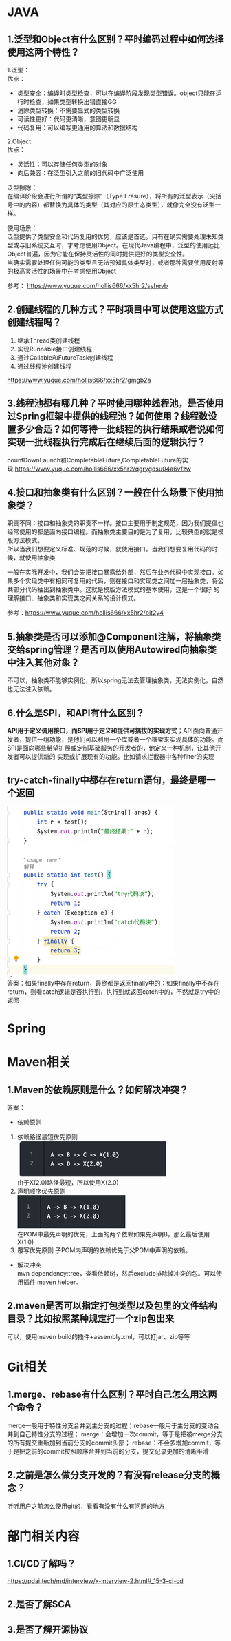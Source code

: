 # JAVA
## 1.泛型和Object有什么区别？平时编码过程中如何选择使用这两个特性？
1.泛型：  
优点：  
* 类型安全：编译时类型检查，可以在编译阶段发现类型错误。object只能在运行时检查，如果类型转换出错直接GG
* 消除类型转换：不需要显式的类型转换
* 可读性更好：代码更清晰，意图更明显
* 代码复用：可以编写更通用的算法和数据结构  

2.Object  
优点：
* 灵活性：可以存储任何类型的对象
* 向后兼容：在泛型引入之前的旧代码中广泛使用  

泛型擦除：  
在编译阶段会进行所谓的“类型擦除”（Type Erasure），将所有的泛型表示（尖括号中的内容）都替换为具体的类型（其对应的原生态类型），就像完全没有泛型一样。   

使用场景：    
泛型提供了类型安全和代码复用的优势，应该是首选。只有在确实需要处理未知类型或与旧系统交互时，才考虑使用Object。在现代Java编程中，泛型的使用远比Object普遍，因为它能在保持灵活性的同时提供更好的类型安全性。   
当确实需要处理任何可能的类型且无法预知具体类型时，或者那种需要使用反射等的极高灵活性的场景中在考虑使用Object

参考：
https://www.yuque.com/hollis666/xx5hr2/syhevb

## 2.创建线程的几种方式？平时项目中可以使用这些方式创建线程吗？
1. 继承Thread类创建线程
2. 实现Runnable接口创建线程
3. 通过Callable和FutureTask创建线程
4. 通过线程池创建线程

https://www.yuque.com/hollis666/xx5hr2/gmgb2a

## 3.线程池都有哪几种？平时使用哪种线程池，是否使用过Spring框架中提供的线程池？如何使用？线程数设置多少合适？如何等待一批线程的执行结果或者说如何实现一批线程执行完成后在继续后面的逻辑执行？
countDownLaunch和CompletableFuture,CompletableFuture的实现:https://www.yuque.com/hollis666/xx5hr2/qgrygdsu04a6vfzw
## 4.接口和抽象类有什么区别？一般在什么场景下使用抽象类？
职责不同：接口和抽象类的职责不一样。接口主要用于制定规范，因为我们提倡也经常使用的都是面向接口编程。而抽象类主要目的是为了复用，比较典型的就是模版方法模式。  
所以当我们想要定义标准、规范的时候，就使用接口。当我们想要复用代码的时候，就使用抽象类   

一般在实际开发中，我们会先把接口暴露给外部，然后在业务代码中实现接口。如果多个实现类中有相同可复用的代码，则在接口和实现类之间加一层抽象类，将公共部分代码抽出到抽象类中。这就是模版方法模式的基本使用，这是一个很好
的理解接口、抽象类和实现类之间关系的设计模式。   

参考：https://www.yuque.com/hollis666/xx5hr2/bit2y4
## 5.抽象类是否可以添加@Component注解，将抽象类交给spring管理？是否可以使用Autowired向抽象类中注入其他对象？  
不可以，抽象类不能够实例化，所以spring无法去管理抽象类，无法实例化，自然也无法注入依赖。  
## 6.什么是SPI，和API有什么区别？
**API用于定义调用接口，而SPI用于定义和提供可插拔的实现方式**；API面向普通开发者，提供一组功能，是他们可以利用一个库或者一个框架来实现具体的功能。而SPI是面向哪些希望扩展或定制基础服务的开发者的，他定义一种机制，让其他开发者可以提供新的
实现或扩展现有的功能。比如请求拦截器中各种filter的实现  
## try-catch-finally中都存在return语句，最终是哪一个返回
![img_2.png](img_2.png)  
答案：如果finally中存在return，最终都是返回finally中的；如果finally中不存在return，则看catch逻辑是否执行到，执行到就返回catch中的，不然就是try中的返回
# Spring
# Maven相关
## 1.Maven的依赖原则是什么？如何解决冲突？
答案：
* 依赖原则
1. 依赖路径最短优先原则  
![img.png](img.png)  
由于X(2.0)路径最短，所以使用X(2.0)  
2. 声明顺序优先原则  
![img_1.png](img_1.png)  
在POM中最先声明的优先，上面的两个依赖如果先声明B，那么最后使用X(1.0)
3. 覆写优先原则
子POM内声明的依赖优先于父POM中声明的依赖。 
* 解决冲突    
mvn dependency:tree，查看依赖树，然后exclude排除掉冲突的包。可以使用插件 maven helper。
## 2.maven是否可以指定打包类型以及包里的文件结构目录？比如按照某种规定打一个zip包出来
可以，使用maven build的插件+assembly.xml，可以打jar、zip等等

# Git相关
## 1.merge、rebase有什么区别？平时自己怎么用这两个命令？
merge一般用于特性分支合并到主分支的过程；rebase一般用于主分支的变动合并到自己特性分支的过程；
merge：会增加一次commit，等于是把被merge分支的所有提交重新加到当前分支的commit头部；
rebase：不会多增加commit，等于是把之前的commit按照顺序合并到当前的分支，提交记录更加的清晰平滑  
## 2.之前是怎么做分支开发的？有没有release分支的概念？
听听用户之前怎么使用git的，看看有没有什么有问题的地方  


# 部门相关内容
## 1.CI/CD了解吗？
https://pdai.tech/md/interview/x-interview-2.html#_15-3-ci-cd
## 2.是否了解SCA
## 3.是否了解开源协议
